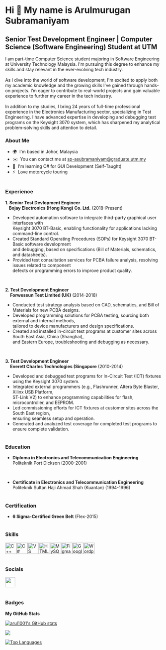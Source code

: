 Hi 👋 My name is Arulmurugan Subramaniyam
=========================================

Senior Test Development Engineer | Computer Science (Software Engineering) Student at UTM
-----------------------------------------------------------------------------------------

I am part-time Computer Science student majoring in Software Engineering at University Technology Malaysia. I'm pursuing this degree to enhance my skills and stay relevant in the ever-evolving tech industry. <br/><br/>As I dive into the world of software development, I'm excited to apply both my academic knowledge and the growing skills I've gained through hands-on projects. I’m eager to contribute to real-world projects and gain valuable experience to further my career in the tech industry. <br/><br/>In addition to my studies, I bring 24 years of full-time professional experience in the Electronics Manufacturing sector, specializing in Test Engineering. I have advanced expertise in developing and debugging test programs on the Keysight 3070 system, which has sharpened my analytical problem-solving skills and attention to detail.

### About Me
* 🌍  I'm based in Johor, Malaysia
* ✉️  You can contact me at [sp-asubramaniyam@graduate.utm.my](mailto:sp-asubramaniyam@graduate.utm.my)
* 🧠  I'm learning C# for GUI Development (Self-Taught)
* ⚡  Love motorcycle touring


#
### Experience

**1. Senior Test Devlopment Engineer** <br/>
     &nbsp;&nbsp;&nbsp;**Bojay Electronics (Hong Kong) Co. Ltd.** (2018-Present) <br/>

* Developed automation software to integrate third-party graphical user interfaces with <br/> Keysight 3070 BT-Basic, enabling functionality for applications lacking command-line control.
* Created Standard Operating Procedures (SOPs) for Keysight 3070 BT-Basic software development <br/>and debugging, based on specifications (Bill of Materials, schematics, and datasheets).
* Provided test consultation services for PCBA failure analysis, resolving issues related to component <br/>defects or programming errors to improve product quality.
<br/> 

**2. Test Development Engineer** <br/>
&nbsp;&nbsp;&nbsp;&nbsp;**Forwessun Test Limited (UK)** (2014-2018) <br/>

* Conducted test strategy analysis based on CAD, schematics, and Bill of Materials for new PCBA designs.
* Developed programming solutions for PCBA testing, sourcing both external and internal methods, <br/> tailored to device manufacturers and design specifications.
* Created and installed in-circuit test programs at customer sites across South East Asia, China (Shanghai), <br/>and Eastern Europe, troubleshooting and debugging as necessary.
<br/>


**3. Test Development Engineer** <br/>
&nbsp;&nbsp;&nbsp;&nbsp;**Everett Charles Technologies (Singapore** (2010-2014) <br/>

* Developed and debugged test programs for In-Circuit Test (ICT) fixtures using the Keysight 3070 system.
* Integrated external programmers (e.g., Flashrunner, Altera Byte Blaster, Xilinx USB Platform, <br/> ST-Link V2) to enhance programming capabilities for flash, microcontroller, and EEPROM.
* Led commissioning efforts for ICT fixtures at customer sites across the South East region, <br/>ensuring seamless setup and operation.
* Generated and analyzed test coverage for completed test programs to ensure complete validation.


  
  



#
### Education

* **Diploma in Electronics and Telecommunication Engineering** <br/>
Politeknik Port Dickson (2000-2001)
<br/>

* **Certificate in Electronics and Telecommunication Engineering** <br/>
Politeknik Sultan Haji Ahmad Shah (Kuantan) (1994-1996)


#
### Certification
* **6 Sigma-Certified Green Belt** (Flex-2015)


#
### Skills


<p align="left">
<a href="https://docs.microsoft.com/en-us/cpp/?view=msvc-170" target="_blank" rel="noreferrer"><img src="https://raw.githubusercontent.com/danielcranney/readme-generator/main/public/icons/skills/cplusplus-colored.svg" width="36" height="36" alt="C++" /></a><a href="https://docs.microsoft.com/en-us/dotnet/csharp/" target="_blank" rel="noreferrer"><img src="https://raw.githubusercontent.com/danielcranney/readme-generator/main/public/icons/skills/csharp-colored.svg" width="36" height="36" alt="C#" /></a><a href="https://code.visualstudio.com/" target="_blank" rel="noreferrer"><img src="https://raw.githubusercontent.com/danielcranney/readme-generator/main/public/icons/skills/visualstudiocode.svg" width="36" height="36" alt="VS Code" /></a><a href="https://developer.mozilla.org/en-US/docs/Glossary/HTML5" target="_blank" rel="noreferrer"><img src="https://raw.githubusercontent.com/danielcranney/readme-generator/main/public/icons/skills/html5-colored.svg" width="36" height="36" alt="HTML5" /></a><a href="https://www.mysql.com/" target="_blank" rel="noreferrer"><img src="https://raw.githubusercontent.com/danielcranney/readme-generator/main/public/icons/skills/mysql-colored.svg" width="36" height="36" alt="MySQL" /></a><a href="https://www.figma.com/" target="_blank" rel="noreferrer"><img src="https://raw.githubusercontent.com/danielcranney/readme-generator/main/public/icons/skills/figma-colored.svg" width="36" height="36" alt="Figma" /></a><a href="https://cloud.google.com/" target="_blank" rel="noreferrer"><img src="https://raw.githubusercontent.com/danielcranney/readme-generator/main/public/icons/skills/googlecloud-colored.svg" width="36" height="36" alt="Google Cloud" /></a><a href="https://wordpress.com" target="_blank" rel="noreferrer"><img src="https://raw.githubusercontent.com/danielcranney/readme-generator/main/public/icons/skills/wordpress-colored.svg" width="36" height="36" alt="Wordpress" /></a>
</p>

#

### Socials

<p align="left"> <a href="https://www.github.com/arul1001" target="_blank" rel="noreferrer"> <picture> <source media="(prefers-color-scheme: dark)" srcset="https://raw.githubusercontent.com/danielcranney/readme-generator/main/public/icons/socials/github-dark.svg" /> <source media="(prefers-color-scheme: light)" srcset="https://raw.githubusercontent.com/danielcranney/readme-generator/main/public/icons/socials/github.svg" /> <img src="https://raw.githubusercontent.com/danielcranney/readme-generator/main/public/icons/socials/github.svg" width="32" height="32" /> </picture> </a></p>

#

### Badges

<b>My GitHub Stats</b>

<a href="http://www.github.com/arul1001"><img src="https://github-readme-stats.vercel.app/api?username=arul1001&show_icons=true&hide=&count_private=true&title_color=0891b2&text_color=ffffff&icon_color=0891b2&bg_color=1c1917&hide_border=true&show_icons=true" alt="arul1001's GitHub stats" /></a>

<a href="http://www.github.com/arul1001"><img src="https://github-readme-streak-stats.herokuapp.com/?user=arul1001&stroke=ffffff&background=1c1917&ring=0891b2&fire=0891b2&currStreakNum=ffffff&currStreakLabel=0891b2&sideNums=ffffff&sideLabels=ffffff&dates=ffffff&hide_border=true" /></a>

<a href="https://github.com/arul1001" align="left"><img src="https://github-readme-stats.vercel.app/api/top-langs/?username=arul1001&langs_count=10&title_color=0891b2&text_color=ffffff&icon_color=0891b2&bg_color=1c1917&hide_border=true&locale=en&custom_title=Top%20%Languages" alt="Top Languages" /></a>

#
